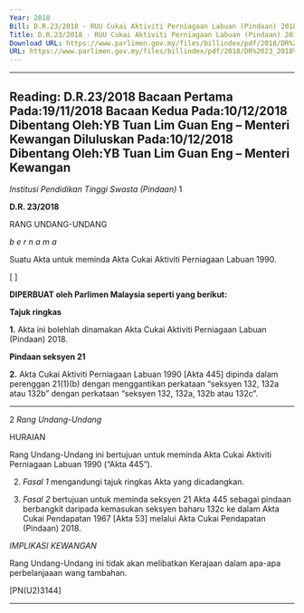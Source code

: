 ```yaml
---
Year: 2018
Bill: D.R.23/2018 - RUU Cukai Aktiviti Perniagaan Labuan (Pindaan) 2018 (Lulus)
Title: D.R.23/2018 - RUU Cukai Aktiviti Perniagaan Labuan (Pindaan) 2018 (Lulus)
Download URL: https://www.parlimen.gov.my/files/billindex/pdf/2018/DR%2023_2018%20-%20bm.pdf
URL: https://www.parlimen.gov.my/files/billindex/pdf/2018/DR%2023_2018%20-%20bm.pdf
---
```

---
Reading:
D.R.23/2018
Bacaan Pertama Pada:19/11/2018
Bacaan Kedua Pada:10/12/2018
Dibentang Oleh:YB Tuan Lim Guan Eng – Menteri Kewangan
Diluluskan Pada:10/12/2018
Dibentang Oleh:YB Tuan Lim Guan Eng – Menteri Kewangan
---

_Institusi Pendidikan Tinggi Swasta (Pindaan)_ 1

**D.R. 23/2018**

RANG UNDANG-UNDANG

_b e r n a m a_

Suatu Akta untuk meminda Akta Cukai Aktiviti Perniagaan
Labuan 1990.

[ ]

**DIPERBUAT oleh Parlimen Malaysia seperti yang berikut:**

**Tajuk ringkas**

**1.** Akta ini bolehlah dinamakan Akta Cukai Aktiviti Perniagaan
Labuan (Pindaan) 2018.

**Pindaan seksyen 21**

**2.** Akta Cukai Aktiviti Perniagaan Labuan 1990 [Akta 445]
dipinda dalam perenggan 21(1)(b) dengan menggantikan perkataan
“seksyen 132, 132a atau 132b” dengan perkataan “seksyen 132,
132a, 132b atau 132c”.


-----

2 _Rang Undang-Undang_

HURAIAN

Rang Undang-Undang ini bertujuan untuk meminda Akta Cukai Aktiviti
Perniagaan Labuan 1990 (“Akta 445”).

2. _Fasal 1_ mengandungi tajuk ringkas Akta yang dicadangkan.

3. _Fasal 2_ bertujuan untuk meminda seksyen 21 Akta 445 sebagai pindaan
berbangkit daripada kemasukan seksyen baharu 132c ke dalam Akta Cukai
Pendapatan 1967 [Akta 53] melalui Akta Cukai Pendapatan (Pindaan) 2018.

_IMPLIKASI KEWANGAN_

Rang Undang-Undang ini tidak akan melibatkan Kerajaan dalam apa-apa
perbelanjaaan wang tambahan.

[PN(U2)3144]


-----

